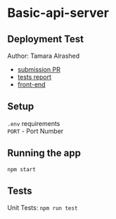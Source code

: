 # Basic-api-server

## Deployment Test

Author: Tamara Alrashed

- [submission PR](https://github.com/Tamaraalrashed/basic-express-server/pull/1)
- [tests report](https://github.com/Tamaraalrashed/basic-express-server/actions/workflows/node.js.yml)
- [front-end](https://tamara--basic-express-server.herokuapp.com/)

## Setup

`.env`  requirements<br>
`PORT` - Port Number <br>

## Running the app <br>

`npm start` <br>

## Tests

Unit Tests: `npm run test`
